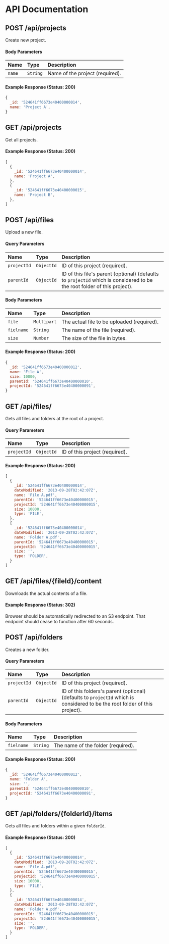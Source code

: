 # API Documentation

## POST /api/projects

Create new project.

#### Body Parameters

Name | Type | Description
:--- | :--- | :---------
`name` | `String` | Name of the project (required).

#### Example Response (Status: 200)

```js
{
  _id: '524641ff6673e40400000014',
  name: 'Project A',
}
```

## GET /api/projects

Get all projects.

#### Example Response (Status: 200)

```js
[
  {
    _id: '524641ff6673e40400000014',
    name: 'Project A',
  },
  {
    _id: '524641ff6673e40400000015',
    name: 'Project B',
  },
]
```

## POST /api/files

Upload a new file.

#### Query Parameters
Name | Type | Description
:--- | :--- | :---------
`projectId` | `ObjectId` | ID of this project (required).
`parentId` | `ObjectId` | ID of this file's parent (optional) (defaults to `projectId` which is considered to be the root folder of this project).

#### Body Parameters

Name | Type | Description
:--- | :--- | :---------
`file` | `Multipart` | The actual file to be uploaded (required).
`fielname` | `String` | The name of the file (required).
`size` | `Number` | The size of the file in bytes.

#### Example Response (Status: 200)

```js
{
  _id: '524641ff6673e40400000012',
  name: 'File A',
  size: 10000,
  parentId: '524641ff6673e40400000010',
  projectId: '524641ff6673e40400000091',
}
```

## GET /api/files/

Gets all files and folders at the root of a project.

#### Query Parameters
Name | Type | Description
:--- | :--- | :---------
`projectId` | `ObjectId` | ID of this project (required).

#### Example Response (Status: 200)

```js
[
  {
    _id: '524641ff6673e40400000014',
    dateModified: '2013-09-28T02:42:07Z',
    name: 'File A.pdf',
    parentId: '524641ff6673e40400000015',
    projectId: '524641ff6673e40400000015',
    size: 10000,
    type: 'FILE',
  },
  {
    _id: '524641ff6673e40400000014',
    dateModified: '2013-09-28T02:42:07Z',
    name: 'Folder A.pdf',
    parentId: '524641ff6673e40400000015',
    projectId: '524641ff6673e40400000015',
    size: '',
    type: 'FOLDER',
  }
]
```

## GET /api/files/{fileId}/content

Downloads the actual contents of a file.

#### Example Response (Status: 302)

Browser should be automatically redirected to an S3 endpoint.  That endpoint should cease to function after 60 seconds.

## POST /api/folders

Creates a new folder.

#### Query Parameters
Name | Type | Description
:--- | :--- | :---------
`projectId` | `ObjectId` | ID of this project (required).
`parentId` | `ObjectId` | ID of this folders's parent (optional) (defaults to `projectId` which is considered to be the root folder of this project).

#### Body Parameters

Name | Type | Description
:--- | :--- | :---------
`fielname` | `String` | The name of the folder (required).

#### Example Response (Status: 200)

```js
{
  _id: '524641ff6673e40400000012',
  name: 'Folder A',
  size: '',
  parentId: '524641ff6673e40400000010',
  projectId: '524641ff6673e40400000091',
}
```

## GET /api/folders/{folderId}/items

Gets all files and folders within a given `folderId`.

#### Example Response (Status: 200)

```js
[
  {
    _id: '524641ff6673e40400000014',
    dateModified: '2013-09-28T02:42:07Z',
    name: 'File A.pdf',
    parentId: '524641ff6673e40400000015',
    projectId: '524641ff6673e40400000015',
    size: 10000,
    type: 'FILE',
  },
  {
    _id: '524641ff6673e40400000014',
    dateModified: '2013-09-28T02:42:07Z',
    name: 'Folder A.pdf',
    parentId: '524641ff6673e40400000015',
    projectId: '524641ff6673e40400000015',
    size: '',
    type: 'FOLDER',
  }
]
```
